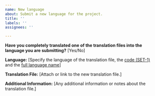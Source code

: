 ```yaml
---
name: New language
about: Submit a new language for the project.
title: ''
labels: ''
assignees: ''

---
```


**Have you completely translated one of the translation files into the language you are submitting?**
[Yes/No]

**Language:**
[Specify the language of the translation file, the [code (SET-1)](https://en.wikipedia.org/wiki/List_of_ISO_639_language_codes) and the [full language name](https://en.wikipedia.org/wiki/List_of_ISO_639_language_codes)]

**Translation File:**
[Attach or link to the new translation file.]

**Additional Information:**
[Any additional information or notes about the translation file.]
